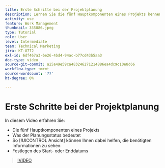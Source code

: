 ```yaml
---
title: Erste Schritte bei der Projektplanung
description: Lernen Sie die fünf Hauptkomponenten eines Projekts kennen, was der Status bedeutet und wie ein [!UICONTROL Ansicht] kann Ihnen dabei helfen, relevante Informationen zu sehen und das Start- oder Fälligkeitsdatum festzulegen.
activity: use
feature: Work Management
thumbnail: 335086.jpeg
type: Tutorial
role: User
level: Intermediate
team: Technical Marketing
jira: KT-8772
exl-id: 6df467a3-6e26-4bd4-94ac-b77cd43b5aa3
doc-type: video
source-git-commit: a25a49e59ca483246271214886ea4dc9c10e8d66
workflow-type: tm+mt
source-wordcount: '77'
ht-degree: 0%

---
```


# Erste Schritte bei der Projektplanung

In diesem Video erfahren Sie:

* Die fünf Hauptkomponenten eines Projekts
* Was der Planungsstatus bedeutet
* So [!UICONTROL Ansicht] können Ihnen dabei helfen, die benötigten Informationen zu sehen
* Festlegen des Start- oder Enddatums

>[!VIDEO](https://video.tv.adobe.com/v/335086/?quality=12&learn=on)
